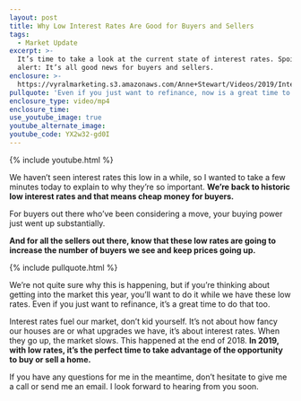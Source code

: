 ```yaml
---
layout: post
title: Why Low Interest Rates Are Good for Buyers and Sellers
tags:
  - Market Update
excerpt: >-
  It’s time to take a look at the current state of interest rates. Spoiler
  alert: It’s all good news for buyers and sellers.
enclosure: >-
  https://vyralmarketing.s3.amazonaws.com/Anne+Stewart/Videos/2019/Interest+Rates+Are+Low.mp4
pullquote: 'Even if you just want to refinance, now is a great time to do that as well.'
enclosure_type: video/mp4
enclosure_time:
use_youtube_image: true
youtube_alternate_image:
youtube_code: YX2w32-gd0I
---
```


{% include youtube.html %}

We haven’t seen interest rates this low in a while, so I wanted to take a few minutes today to explain to why they’re so important. **We’re back to historic low interest rates and that means cheap money for buyers.**

For buyers out there who’ve been considering a move, your buying power just went up substantially.

**And for all the sellers out there, know that these low rates are going to increase the number of buyers we see and keep prices going up.&nbsp;**

{% include pullquote.html %}

We’re not quite sure why this is happening, but if you’re thinking about getting into the market this year, you’ll want to do it while we have these low rates. Even if you just want to refinance, it’s a great time to do that too.&nbsp;

Interest rates fuel our market, don’t kid yourself. It’s not about how fancy our houses are or what upgrades we have, it’s about interest rates. When they go up, the market slows. This happened at the end of 2018. **In 2019, with low rates, it’s the perfect time to take advantage of the opportunity to buy or sell a home.**

If you have any questions for me in the meantime, don’t hesitate to give me a call or send me an email. I look forward to hearing from you soon.<br>&nbsp;

&nbsp;